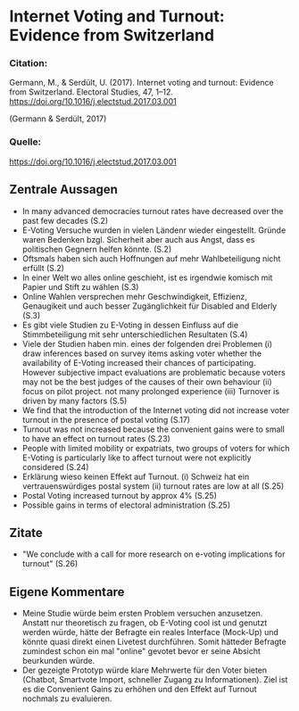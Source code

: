 # Internet Voting and Turnout: Evidence from Switzerland

### Citation:
Germann, M., & Serdült, U. (2017). Internet voting and turnout: Evidence from Switzerland. Electoral Studies, 47, 1–12. https://doi.org/10.1016/j.electstud.2017.03.001

(Germann & Serdült, 2017)

### Quelle:
https://doi.org/10.1016/j.electstud.2017.03.001

## Zentrale Aussagen
- In many advanced democracies turnout rates have decreased over the past few decades (S.2)
- E-Voting Versuche wurden in vielen Ländenr wieder eingestellt. Gründe waren Bedenken bzgl. Sicherheit aber auch aus Angst, dass es politischen Gegnern helfen könnte. (S.2)
- Oftsmals haben sich auch Hoffnungen auf mehr Wahlbeteiligung nicht erfüllt (S.2)
- In einer Welt wo alles online geschieht, ist es irgendwie komisch mit Papier und Stift zu wählen (S.3)
- Online Wahlen versprechen mehr Geschwindigkeit, Effizienz, Genaugikeit und auch besser Zugänglichkeit für Disabled and Elderly (S.3)
- Es gibt viele Studien zu E-Voting in dessen Einfluss auf die Stimmbeteiligung mit sehr unterschiedlichen Resultaten (S.4)
- Viele der Studien haben min. eines der folgenden drei Problemen (i) draw inferences based on survey items asking voter whether the availability of E-Voting increased their chances of participating. However subjective impact evaluations are problematic because voters may not be the best judges of the causes of their own behaviour (ii) focus on pilot project. not many prolonged experience (iii) Turnover is driven by many factors (S.5)
- We find that the introduction of the Internet voting did not increase voter turnout in the presence of postal voting  (S.17)
- Turnout was not increased because the  convenient gains were to small to have an effect on turnout rates (S.23)
- People with limited mobility or expatriats, two groups of voters for which E-Voting is particularly like to affect turnout were not explicitly considered (S.24)
- Erklärung wieso keinen Effekt auf Turnout. (i) Schweiz hat ein vertrauenswürdiges postal system (ii) turnout rates are low at all (S.25)
- Postal Voting increased turnout by approx 4% (S.25)
- Possible gains in terms of electoral administration (S.25)

## Zitate
- "We conclude with a call for more research on e-voting implications for turnout" (S.26)

## Eigene Kommentare
- Meine Studie würde beim ersten Problem versuchen anzusetzen. Anstatt nur theoretisch zu fragen, ob E-Voting cool ist und genutzt werden würde, hätte der Befragte ein reales Interface (Mock-Up) und könnte quasi direkt einen Livetest durchführen. Somit hätteder Befragte zumindest schon ein mal "online" gevotet bevor er seine Absicht beurkunden würde.
- Der gezeigte Prototyp würde klare Mehrwerte für den Voter bieten (Chatbot, Smartvote Import, schneller Zugang zu Informationen). Ziel ist es die Convenient Gains zu erhöhen und den Effekt auf Turnout nochmals zu evaluieren.